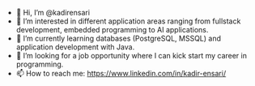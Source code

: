 - 👋 Hi, I’m @kadirensari
- 👀 I’m interested in different application areas ranging from fullstack development, embedded programming to AI applications.
- 🌱 I’m currently learning databases (PostgreSQL, MSSQL) and application development with Java.
- 💞️ I’m looking for a job opportunity where I can kick start my career in programming.
- 📫 How to reach me: https://www.linkedin.com/in/kadir-ensari/

<!---
kadirensari/kadirensari is a ✨ special ✨ repository because its `README.md` (this file) appears on your GitHub profile.
You can click the Preview link to take a look at your changes.
--->
